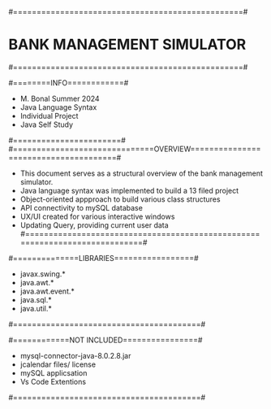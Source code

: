 #=================================================#
# BANK MANAGEMENT SIMULATOR
#=================================================#

#========INFO============#
- M. Bonal Summer 2024
- Java Language Syntax
- Individual Project
- Java Self Study
  
#=======================#
#==============================OVERVIEW======================================#
- This document serves as a structural overview of the bank management simulator.
- Java language syntax was implemented to build a 13 filed project
- Object-oriented appproach to build various class structures
- API connectivity to mySQL database
- UX/UI created for various interactive windows
- Updating Query, providing current user data
#============================================================================#

#==============LIBRARIES=================#
- javax.swing.*
- java.awt.*
- java.awt.event.*
- java.sql.*
- java.util.*
  
#========================================#

#============NOT INCLUDED================#
- mysql-connector-java-8.0.2.8.jar
- jcalendar files/ license
- mySQL applicsation
- Vs Code Extentions
  
#========================================#
